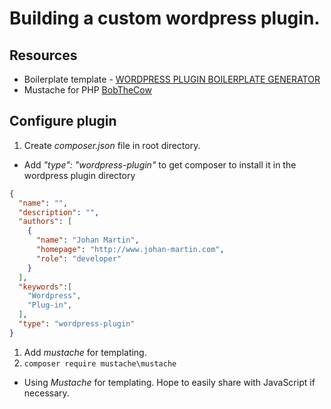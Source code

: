 # Building a custom wordpress plugin.
## Resources
* Boilerplate template - [WORDPRESS PLUGIN BOILERPLATE GENERATOR](https://wppb.me/)
* Mustache for PHP [BobTheCow](https://github.com/bobthecow/mustache.php)

## Configure plugin
1. Create *composer.json* file in root directory.
  * Add *"type": "wordpress-plugin"* to get composer to install it in the wordpress plugin directory
```json
{
  "name": "",
  "description": "",
  "authors": [
    {
      "name": "Johan Martin",
      "homepage": "http://www.johan-martin.com",
      "role": "developer"
    }
  ],
  "keywords":[
    "Wordpress",
    "Plug-in",
  ],
  "type": "wordpress-plugin"
}
```
1. Add *mustache* for templating.
1. `composer require mustache\mustache`

  * Using *Mustache* for templating. Hope to easily share with JavaScript if necessary.